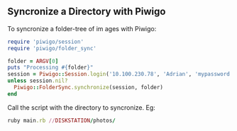 ## Syncronize a Directory with Piwigo

To syncronize a folder-tree of im ages with Piwigo:

```ruby
require 'piwigo/session'
require 'piwigo/folder_sync'

folder = ARGV[0]
puts "Processing #{folder}"
session = Piwigo::Session.login('10.100.230.78', 'Adrian', 'mypassword', https: false)
unless session.nil?
  Piwigo::FolderSync.synchronize(session, folder)
end
```

Call the script with the directory to syncronize. Eg:

```ruby
ruby main.rb //DISKSTATION/photos/
```